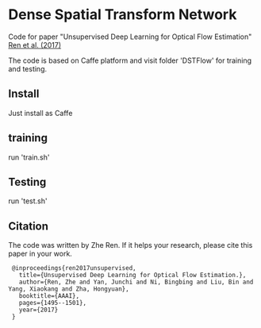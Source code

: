 # Dense Spatial Transform Network

Code for paper "Unsupervised Deep Learning for Optical Flow Estimation" [Ren et al. (2017)](http://www.aaai.org/ocs/index.php/AAAI/AAAI17/paper/download/14388/13940)

The code is based on Caffe platform and visit folder 'DSTFlow' for training and testing.

## Install

Just install as Caffe


## training

run 'train.sh'

## Testing

run 'test.sh'


## Citation
The code was written by Zhe Ren. If it helps your research, please cite this paper in your work.

     @inproceedings{ren2017unsupervised,
       title={Unsupervised Deep Learning for Optical Flow Estimation.},
       author={Ren, Zhe and Yan, Junchi and Ni, Bingbing and Liu, Bin and Yang, Xiaokang and Zha, Hongyuan},
       booktitle={AAAI},
       pages={1495--1501},
       year={2017}
     }
